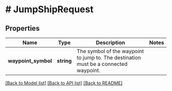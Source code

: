 # # JumpShipRequest

## Properties

Name | Type | Description | Notes
------------ | ------------- | ------------- | -------------
**waypoint_symbol** | **string** | The symbol of the waypoint to jump to. The destination must be a connected waypoint. |

[[Back to Model list]](../../README.md#models) [[Back to API list]](../../README.md#endpoints) [[Back to README]](../../README.md)
